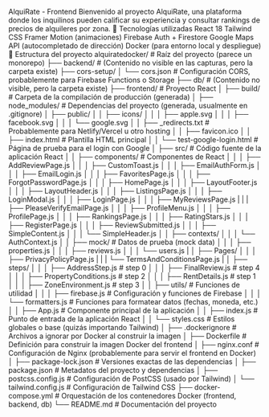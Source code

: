AlquiRate - Frontend
Bienvenido al proyecto AlquiRate, una plataforma donde los inquilinos pueden calificar su experiencia y consultar rankings de precios de alquileres por zona.
🚀 Tecnologías utilizadas
React 18
Tailwind CSS
Framer Motion (animaciones)
Firebase Auth + Firestore
Google Maps API (autocompletado de dirección)
Docker (para entorno local y despliegue)
📁 Estructura del proyecto
alquiratedocker/                 # Raíz del proyecto (parece un monorepo)
├── backend/                     # (Contenido no visible en las capturas, pero la carpeta existe)
├── cors-setup/
│   └── cors.json                # Configuración CORS, probablemente para Firebase Functions o Storage
├── db/                          # (Contenido no visible, pero la carpeta existe)
├── frontend/                    # Proyecto React
│   ├── build/                   # Carpeta de la compilación de producción (generada)
│   ├── node_modules/            # Dependencias del proyecto (generada, usualmente en .gitignore)
│   ├── public/
│   │   ├── icons/
│   │   │   ├── apple.svg
│   │   │   ├── facebook.svg
│   │   │   └── google.svg
│   │   ├── _redirects.txt       # Probablemente para Netlify/Vercel u otro hosting
│   │   ├── favicon.ico
│   │   ├── index.html           # Plantilla HTML principal
│   │   └── test-google-login.html # Página de prueba para el login con Google
│   ├── src/                     # Código fuente de la aplicación React
│   │   ├── components/          # Componentes de React
│   │   │   ├── AddReviewPage.js
│   │   │   ├── CustomToast.js
│   │   │   ├── EmailAuthForm.js
│   │   │   ├── EmailLogin.js
│   │   │   ├── FavoritesPage.js
│   │   │   ├── ForgotPasswordPage.js
│   │   │   ├── HomePage.js
│   │   │   ├── LayoutFooter.js
│   │   │   ├── LayoutHeader.js
│   │   │   ├── ListingsPage.js
│   │   │   ├── LoginModal.js
│   │   │   ├── LoginPage.js
│   │   │   ├── MyReviewsPage.js
|   |   |   ├── PleaseVerifyEmailPage.js
│   │   │   ├── ProfileMenu.js
│   │   │   ├── ProfilePage.js
│   │   │   ├── RankingsPage.js
│   │   │   ├── RatingStars.js
│   │   │   ├── RegisterPage.js
│   │   │   ├── ReviewSubmitted.js
│   │   │   ├── SimpleContent.js
│   │   │   └── SimpleHeader.js
│   │   ├── contexts/
│   │   │   └── AuthContext.js
│   │   ├── mock/                # Datos de prueba (mock data)
│   │   │   ├── properties.js
│   │   │   ├── reviews.js
│   │   │   └── users.js
|   │   ├── Pages/
│   │   │   ├── PrivacyPolicyPage.js
|   |   |   └── TermsAndConditionsPage.js
|   │   ├── steps/
│   │   │   ├── AddressStep.js          # step 0
│   │   │   ├── FinalReview.js          # step 4
│   │   │   ├── PropertyConditions.js   # step 2
│   │   │   ├── RentDetails.js          # step 1
│   │   │   ├── ZoneEnvironment.js      # step 3
│   │   ├── utils/               # Funciones de utilidad
│   │   │   ├── firebase.js      # Configuración y funciones de Firebase
│   │   │   └── formatters.js    # Funciones para formatear datos (fechas, moneda, etc.)
│   │   ├── App.js               # Componente principal de la aplicación
│   │   ├── index.js             # Punto de entrada de la aplicación React
│   │   └── styles.css           # Estilos globales o base (quizás importando Tailwind)
│   ├── .dockerignore            # Archivos a ignorar por Docker al construir la imagen
│   ├── Dockerfile               # Definición para construir la imagen Docker del frontend
│   ├── nginx.conf               # Configuración de Nginx (probablemente para servir el frontend en Docker)
│   ├── package-lock.json        # Versiones exactas de las dependencias
│   ├── package.json             # Metadatos del proyecto y dependencias
│   ├── postcss.config.js        # Configuración de PostCSS (usado por Tailwind)
│   └── tailwind.config.js       # Configuración de Tailwind CSS
├── docker-compose.yml           # Orquestación de los contenedores Docker (frontend, backend, db)
└── README.md                    # Documentación del proyecto